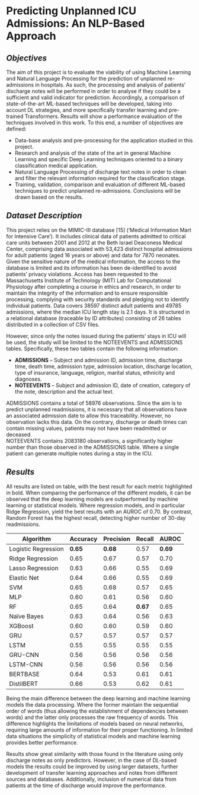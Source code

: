 ﻿# Predicting Unplanned ICU Admissions: An NLP-Based Approach

## _**Objectives**_
The aim of this project is to evaluate the viability of using Machine Learning and Natural Language Processing for the prediction of unplanned re-admissions in hospitals. As
such, the processing and analysis of patients’ discharge notes will be performed in order
to analyse if they could be a sufficient and valid indicator for prediction. Accordingly,
a comparison of state-of-the-art ML-based techniques will be developed, taking into account DL strategies, and more specifically transfer learning and pre-trained Transformers.
Results will show a performance evaluation of the techniques involved in this work.
To this end, a number of objectives are defined:
* Data-base analysis and pre-processing for the application studied in this project.    
* Research and analysis of the state of the art in general Machine Learning and specific
Deep Learning techniques oriented to a binary classification medical application.    
* Natural Language Processing of discharge text notes in order to clean and filter the
relevant information required for the classification stage.    
* Training, validation, comparison and evaluation of different ML-based techniques to
predict unplanned re-admissions. Conclusions will be drawn based on the results.

## _**Dataset Description**_
This project relies on the MIMIC-III database [15] (‘Medical Information Mart for Intensive Care’). It includes clinical data of patients admitted to critical care units between
2001 and 2012 at the Beth Israel Deaconess Medical Center, comprising data associated
with 53,423 distinct hospital admissions for adult patients (aged 16 years or above) and
data for 7870 neonates. Given the sensitive nature of the medical information, the access
to the database is limited and its information has been de-identified to avoid patients’ privacy violations. Access has been requested to the Massachusetts Institute of Technology
(MIT) Lab for Computational Physiology after completing a course in ethics and research,
in order to maintain the integrity of the information and to ensure responsible processing,
complying with security standards and pledging not to identify individual patients.
Data covers 38597 distinct adult patients and 49785 admissions, where the median
ICU length stay is 2.1 days. It is structured in a relational database (traceable by ID
attributes) consisting of 26 tables distributed in a collection of CSV files.    

However, since only the notes issued during the patients’ stays in ICU will be used,
the study will be limited to the NOTEEVENTS and ADMISSIONS tables. Specifically,
these two tables contain the following information:
* **ADMISSIONS** – Subject and admission ID, admission time, discharge time, death
time, admission type, admission location, discharge location, type of insurance, language, religion, marital status, ethnicity and diagnoses.
* **NOTEEVENTS** – Subject and admission ID, date of creation, category of the note,
description and the actual text.
 
ADMISSIONS contains a total of 58976 observations. Since the aim is to predict unplanned readmissions, it is necessary that all observations have an associated admission
date to allow this traceability. However, no observation lacks this data. On the contrary, discharge or death times can contain missing values, patients may not have been
readmitted or deceased.     
NOTEEVENTS contains 2083180 observations, a significantly higher number than
those observed in the ADMISSIONS table. Where a single patient can generate multiple
notes during a stay in the ICU.


## _**Results**_

All results are listed on table, with the best result for each metric highlighted in bold.
When comparing the performance of the different models, it can be observed that the
deep learning models are outperformed by machine learning or statistical models. Where
regression models, and in particular Ridge Regression, yield the best results with an
AUROC of 0.70. By contrast, Random Forest has the highest recall, detecting higher number of
30-day readmissions.

| Algorithm       | Accuracy | Precision | Recall | AUROC |
|-----------------|----------|-----------|--------|-------|
| Logistic Regression | **0.65** | **0.68** | 0.57 | **0.69** |
| Ridge Regression | 0.65 | 0.67 | 0.57 | 0.70 |
| Lasso Regression | 0.63 | 0.66 | 0.55 | 0.69 |
| Elastic Net | 0.64 | 0.66 | 0.55 | 0.69 |
| SVM | 0.65 | 0.68 | 0.57 | 0.65 |
| MLP | 0.60 | 0.61 | 0.56 | 0.60 |
| RF | 0.65 | 0.64 | **0.67** | 0.65 |
| Naïve Bayes | 0.63 | 0.64 | 0.56 | 0.63 |
| XGBoost | 0.60 | 0.60 | 0.59 | 0.60 |
| GRU | 0.57 | 0.57 | 0.57 | 0.57 |
| LSTM | 0.55 | 0.55 | 0.55 | 0.55 |
| GRU-CNN | 0.56 | 0.56 | 0.56 | 0.56 |
| LSTM-CNN | 0.56 | 0.56 | 0.56 | 0.56 |
| BERTBASE | 0.64 | 0.53 | 0.61 | 0.61 |
| DistilBERT | 0.66 | 0.53 | 0.62 | 0.61 |

Being the main difference between the deep learning and machine learning models the
data processing. Where the former maintain the sequential order of words (thus allowing
the establishment of dependencies between words) and the latter only processes the raw
frequency of words. This difference highlights the limitations of models based on neural
networks, requiring large amounts of information for their proper functioning. In limited
data situations the simplicity of statistical models and machine learning provides better
performance.       

Results show great similarity with those found in the literature using only discharge
notes as only predictors. However, in the case of DL-based models the results could be
improved by using larger datasets, further development of transfer learning approaches
and notes from different sources and databases. Additionally, inclusion of numerical data
from patients at the time of discharge would improve the performance.
